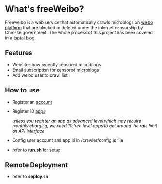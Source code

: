 # What's freeWeibo?

Freeweibo is a web service that automatically crawls microblogs on [weibo platform](http://weibo.com) that are blocked or deleted under the internet censorship by Chinese government. The whole process of this project has been covered in a [toptal blog](http://www.toptal.com/web/battling-censorship-in-china-how-i-built-a-censored-microblog-aggregator).

## Features

- Website show recently censored microblogs
- Email subscription for censored microblogs
- Add weibo user to crawl list

## How to use

- Register an [account](http://weibo.com/signup)
- Register 10 [apps](http://open.weibo.com) 

  _unless you register an app as advanced level which may require monthly charging, we need 10 free level apps to get around the rate limit on API interface_

- Config user account and app id in /crawler/config.js file
- refer to **run.sh** for setup

## Remote Deployment

- refer to **deploy.sh**
